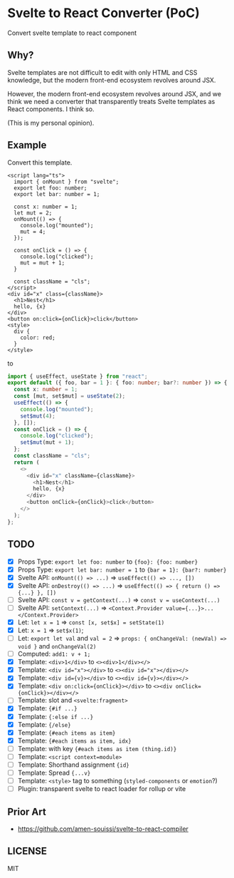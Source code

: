 # Svelte to React Converter (PoC)

Convert svelte template to react component

## Why?

Svelte templates are not difficult to edit with only HTML and CSS knowledge, but the modern front-end ecosystem revolves around JSX.

However, the modern front-end ecosystem revolves around JSX, and we think we need a converter that transparently treats Svelte templates as React components. I think so.

(This is my personal opinion).

## Example

Convert this template.

```svelte
<script lang="ts">
  import { onMount } from "svelte";
  export let foo: number;
  export let bar: number = 1;

  const x: number = 1;
  let mut = 2;
  onMount(() => {
    console.log("mounted");
    mut = 4;
  });

  const onClick = () => {
    console.log("clicked");
    mut = mut + 1;
  }

  const className = "cls";
</script>
<div id="x" class={className}>
  <h1>Nest</h1>
  hello, {x}
</div>
<button on:click={onClick}>click</button>
<style>
  div {
    color: red;
  }
</style>
```

to 

```ts
import { useEffect, useState } from "react";
export default ({ foo, bar = 1 }: { foo: number; bar?: number }) => {
  const x: number = 1;
  const [mut, set$mut] = useState(2);
  useEffect(() => {
    console.log("mounted");
    set$mut(4);
  }, []);
  const onClick = () => {
    console.log("clicked");
    set$mut(mut + 1);
  };
  const className = "cls";
  return (
    <>
      <div id="x" className={className}>
        <h1>Nest</h1>
        hello, {x}
      </div>
      <button onClick={onClick}>click</button>
    </>
  );
};
```

## TODO

- [x] Props Type: `export let foo: number` to `{foo}: {foo: number}`
- [x] Props Type: `export let bar: number = 1` to `{bar = 1}: {bar?: number}`
- [x] Svelte API: `onMount(() => ...)` => `useEffect(() => ..., [])`
- [x] Svelte API: `onDestroy(() => ...)` => `useEffect(() => { return () => {...} }, [])`
- [ ] Svelte API: `const v = getContext(...)` => `const v = useContext(...)`
- [ ] Svelte API: `setContext(...)` => `<Context.Provider value={...}>...</Context.Provider>`
- [x] Let: `let x = 1` => `const [x, set$x] = setState(1)`
- [x] Let: `x = 1` => `set$x(1)`;
- [ ] Let: `export let val` and `val = 2` => `props: { onChangeVal: (newVal) => void }` and `onChangeVal(2)`
- [ ] Computed: `add1: v + 1;`
- [x] Template: `<div>1</div>` to `<><div>1</div></>`
- [x] Template: `<div id="x"></div>` to `<><div id="x"></div></>`
- [x] Template: `<div id={v}></div>` to `<><div id={v}></div></>`
- [x] Template: `<div on:click={onClick}></div>` to `<><div onClick={onClick}></div></>`
- [ ] Template: slot and `<svelte:fragment>`
- [x] Template: `{#if ...}`
- [x] Template: `{:else if ...}`
- [x] Template: `{/else}`
- [x] Template: `{#each items as item}`
- [x] Template: `{#each items as item, idx}`
- [ ] Template: with key `{#each items as item (thing.id)}`
- [ ] Template: `<script context=module>`
- [ ] Template: Shorthand assignment `{id}`
- [ ] Template: Spread `{...v}`
- [ ] Template: `<style>` tag to something (`styled-components` or `emotion`?)
- [ ] Plugin: transparent svelte to react loader for rollup or vite

## Prior Art

- https://github.com/amen-souissi/svelte-to-react-compiler

## LICENSE

MIT